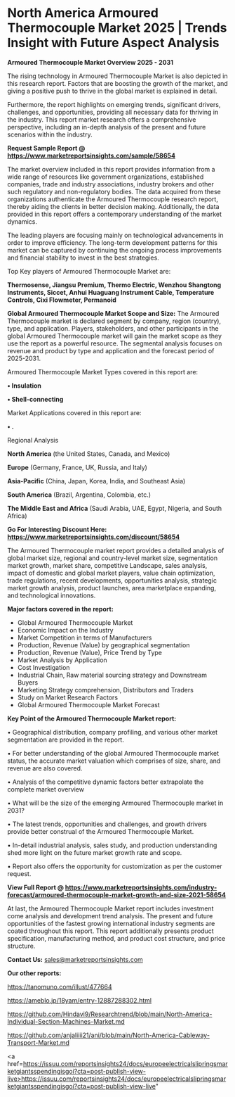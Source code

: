 # North America Armoured Thermocouple Market 2025 | Trends Insight with Future Aspect Analysis

<Strong> Armoured Thermocouple Market Overview 2025 - 2031</strong>

The rising technology in Armoured Thermocouple Market is also depicted in this research report. Factors that are boosting the growth of the market, and giving a positive push to thrive in the global market is explained in detail.

Furthermore, the report highlights on emerging trends, significant drivers, challenges, and opportunities, providing all necessary data for thriving in the industry. This report market research offers a comprehensive perspective, including an in-depth analysis of the present and future scenarios within the industry.

<strong>Request Sample Report @ <a href=https://www.marketreportsinsights.com/sample/58654>https://www.marketreportsinsights.com/sample/58654</a></strong>

The market overview included in this report provides information from a wide range of resources like government organizations, established companies, trade and industry associations, industry brokers and other such regulatory and non-regulatory bodies. The data acquired from these organizations authenticate the Armoured Thermocouple research report, thereby aiding the clients in better decision making. Additionally, the data provided in this report offers a contemporary understanding of the market dynamics.

The leading players are focusing mainly on technological advancements in order to improve efficiency. The long-term development patterns for this market can be captured by continuing the ongoing process improvements and financial stability to invest in the best strategies.

Top Key players of Armoured Thermocouple Market are:

<strong>Thermosense, Jiangsu Premium, Thermo Electric, Wenzhou Shangtong Instruments, Siccet, Anhui Huaguang Instrument Cable, Temperature Controls, Cixi Flowmeter, Permanoid</strong>

<strong><b>Global Armoured Thermocouple Market Scope and Size:</b></strong>
The Armoured Thermocouple market is declared segment by company, region (country), type, and application. Players, stakeholders, and other participants in the global Armoured Thermocouple market will gain the market scope as they use the report as a powerful resource. The segmental analysis focuses on revenue and product by type and application and the forecast period of 2025-2031.

Armoured Thermocouple Market Types covered in this report are:

<strong>• Insulation

• Shell-connecting</strong>

Market Applications covered in this report are:

<strong>• .</strong> 

Regional Analysis

<strong>North America</strong> (the United States, Canada, and Mexico)

<strong>Europe</strong> (Germany, France, UK, Russia, and Italy)

<strong>Asia-Pacific</strong> (China, Japan, Korea, India, and Southeast Asia)

<strong>South America</strong> (Brazil, Argentina, Colombia, etc.)

<strong>The Middle East and Africa</strong> (Saudi Arabia, UAE, Egypt, Nigeria, and South Africa)

<strong>Go For Interesting Discount Here: <a href=https://www.marketreportsinsights.com/discount/58654>https://www.marketreportsinsights.com/discount/58654</a></strong>

The Armoured Thermocouple market report provides a detailed analysis of global market size, regional and country-level market size, segmentation market growth, market share, competitive Landscape, sales analysis, impact of domestic and global market players, value chain optimization, trade regulations, recent developments, opportunities analysis, strategic market growth analysis, product launches, area marketplace expanding, and technological innovations.

<strong><b>Major factors covered in the report:</b></strong>
<ul>
  <li>Global Armoured Thermocouple Market </li>
  <li>Economic Impact on the Industry</li>
  <li>Market Competition in terms of Manufacturers</li>
  <li>Production, Revenue (Value) by geographical segmentation</li>
  <li>Production, Revenue (Value), Price Trend by Type</li>
  <li>Market Analysis by Application</li>
  <li>Cost Investigation</li>
  <li>Industrial Chain, Raw material sourcing strategy and Downstream Buyers</li>
  <li>Marketing Strategy comprehension, Distributors and Traders</li>
  <li>Study on Market Research Factors</li>
  <li>Global Armoured Thermocouple Market Forecast</li>
</ul>

<strong><b>Key Point of the Armoured Thermocouple Market report:</b></strong>

• Geographical distribution, company profiling, and various other market segmentation are provided in the report.

• For better understanding of the global Armoured Thermocouple market status, the accurate market valuation which comprises of size, share, and revenue are also covered.

• Analysis of the competitive dynamic factors better extrapolate the complete market overview

• What will be the size of the emerging Armoured Thermocouple market in 2031?

• The latest trends, opportunities and challenges, and growth drivers provide better construal of the Armoured Thermocouple Market.

• In-detail industrial analysis, sales study, and production understanding shed more light on the future market growth rate and scope.

• Report also offers the opportunity for customization as per the customer request.

<strong><b>View Full Report @ <a href=https://www.marketreportsinsights.com/industry-forecast/armoured-thermocouple-market-growth-and-size-2021-58654>https://www.marketreportsinsights.com/industry-forecast/armoured-thermocouple-market-growth-and-size-2021-58654</a></b></strong>


At last, the Armoured Thermocouple Market report includes investment come analysis and development trend analysis. The present and future opportunities of the fastest growing international industry segments are coated throughout this report. This report additionally presents product specification, manufacturing method, and product cost structure, and price structure.

<strong>Contact Us:</strong>
sales@marketreportsinsights.com

<strong>Our other reports:</strong>

<a href=https://tanomuno.com/illust/477664>https://tanomuno.com/illust/477664</a>

<a href=https://ameblo.jp/18yam/entry-12887288302.html>https://ameblo.jp/18yam/entry-12887288302.html</a>

<a href=https://github.com/Hindavi9/Researchtrend/blob/main/North-America-Individual-Section-Machines-Market.md>https://github.com/Hindavi9/Researchtrend/blob/main/North-America-Individual-Section-Machines-Market.md</a>

<a href=https://github.com/anjaliiii21/ani/blob/main/North-America-Cableway-Transport-Market.md>https://github.com/anjaliiii21/ani/blob/main/North-America-Cableway-Transport-Market.md</a>

<a href=https://issuu.com/reportsinsights24/docs/europeelectricalslipringsmarketgiantsspendingisgoi?cta=post-publish-view-live>https://issuu.com/reportsinsights24/docs/europeelectricalslipringsmarketgiantsspendingisgoi?cta=post-publish-view-live</a>"
